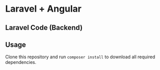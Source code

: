 # Laravel + Angular

## Laravel Code (Backend)

## Usage
Clone this repository and run ``composer install`` to download all required dependencies.